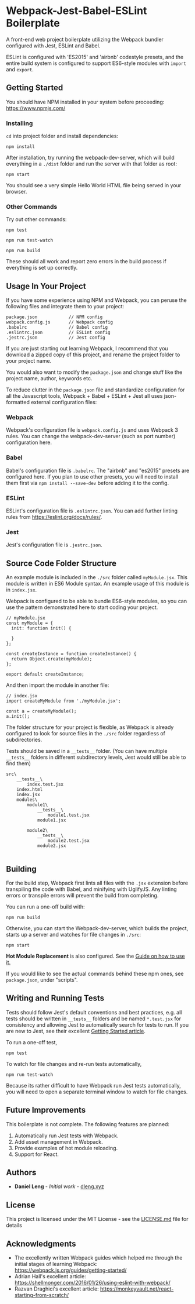 # Webpack-Jest-Babel-ESLint Boilerplate

A front-end web project boilerplate utilizing the Webpack bundler configured with Jest, ESLint and Babel.   

ESLint is configured with 'ES2015' and 'airbnb' codestyle presets, and the entire build system is configured to support ES6-style modules with `import` and `export`. 

## Getting Started
You should have NPM installed in your system before proceeding: https://www.npmjs.com/

### Installing

`cd` into project folder and install dependencies:
```
npm install
```

After installation, try running the webpack-dev-server, which will build everything in a `./dist` folder and run the server with that folder as root:
```
npm start
```
You should see a very simple Hello World HTML file being served in your browser.   

### Other Commands

Try out other commands:
```
npm test
```
```
npm run test-watch
```
```
npm run build
```
These should all work and report zero errors in the build process if everything is set up correctly.

## Usage In Your Project

If you have some experience using NPM and Webpack, you can peruse the following files and integrate them to your project:
```
package.json            // NPM config
webpack.config.js       // Webpack config
.babelrc                // Babel config
.eslintrc.json          // ESLint config
.jestrc.json            // Jest config
```

If you are just starting out learning Webpack, I recommend that you download a zipped copy of this project, and rename the project folder to your project name.    

You would also want to modify the `package.json` and change stuff like the project name, author, keywords etc.   

To reduce clutter in the `package.json` file and standardize configuration for all the Javascript tools, Webpack + Babel + ESLint + Jest all uses json-formatted external configuration files:

### Webpack

Webpack's configuration file is `webpack.config.js` and uses Webpack 3 rules. You can change the webpack-dev-server (such as port number) configuration here.

### Babel

Babel's configuration file is `.babelrc`. The "airbnb" and "es2015" presets are configured here. If you plan to use other presets, you will need to install them first via `npm install --save-dev` before adding it to the config.

### ESLint

ESLint's configuration file is `.eslintrc.json`. You can add further linting rules from https://eslint.org/docs/rules/.

### Jest

Jest's configuration file is `.jestrc.json`.


## Source Code Folder Structure

An example module is included in the `./src` folder called `myModule.jsx`. This module is written in ES6 Module syntax. An example usage of this module is in `index.jsx`.    

Webpack is configured to be able to bundle ES6-style modules, so you can use the pattern demonstrated here to start coding your project.
```
// myModule.jsx
const myModule = {
  init: function init() {
    
  }
};

const createInstance = function createInstance() {
  return Object.create(myModule);
};

export default createInstance;
```

And then import the module in another file:
```
// index.jsx
import createMyModule from './myModule.jsx';

const a = createMyModule();
a.init();
```

The folder structure for your project is flexible, as Webpack is already configured to look for source files in the `./src` folder regardless of subdirectories.   

Tests should be saved in a `__tests__` folder. (You can have multiple `__tests__` folders in different subdirectory levels, Jest would still be able to find them)
```
src\
    __tests__\
        index.test.jsx
    index.html
    index.jsx
    modules\
        module1\
            __tests__\
                module1.test.jsx
            module1.jsx
            
        module2\
            __tests__\
                module2.test.jsx
            module2.jsx
            
```


## Building

For the build step, Webpack first lints all files with the `.jsx` extension before transpiling the code with Babel, and minifying with UglifyJS. Any linting errors or transpile errors will prevent the build from completing.   

You can run a one-off build with:
```
npm run build
```
   
   
Otherwise, you can start the Webpack-dev-server, which builds the project, starts up a server and watches for file changes in `./src`:
```
npm start
```
**Hot Module Replacement** is also configured. See the [Guide on how to use it.](https://webpack.js.org/guides/hot-module-replacement/)   

If you would like to see the actual commands behind these npm ones, see `package.json`, under "scripts".


## Writing and Running Tests

Tests should follow Jest's default conventions and best practices, e.g. all tests should be written in `__tests__` folders and be named `*.test.jsx` for consistency and allowing Jest to automatically search for tests to run. If you are new to Jest, see their excellent [Getting Started article](https://facebook.github.io/jest/docs/en/getting-started.html).
 
 To run a one-off test, 
 ```
 npm test
 ```
 
 To watch for file changes and re-run tests automatically,
 ```
 npm run test-watch
 ```
 
 Because its rather difficult to have Webpack run Jest tests automatically, you will need to open a separate terminal window to watch for file changes. 
 
## Future Improvements

This boilerplate is not complete. The following features are planned:   

1. Automatically run Jest tests with Webpack.
2. Add asset management in Webpack.
3. Provide examples of hot module reloading.
4. Support for React.

## Authors

* **Daniel Leng** - *Initial work* - [dleng.xyz](http://dleng.xyz)

## License

This project is licensed under the MIT License - see the [LICENSE.md](LICENSE.md) file for details

## Acknowledgments

* The excellently written Webpack guides which helped me through the initial stages of learning Webpack: https://webpack.js.org/guides/getting-started/
* Adrian Hall's excellent article: https://shellmonger.com/2016/01/26/using-eslint-with-webpack/
* Razvan Draghici's excellent article: https://monkeyvault.net/react-starting-from-scratch/

